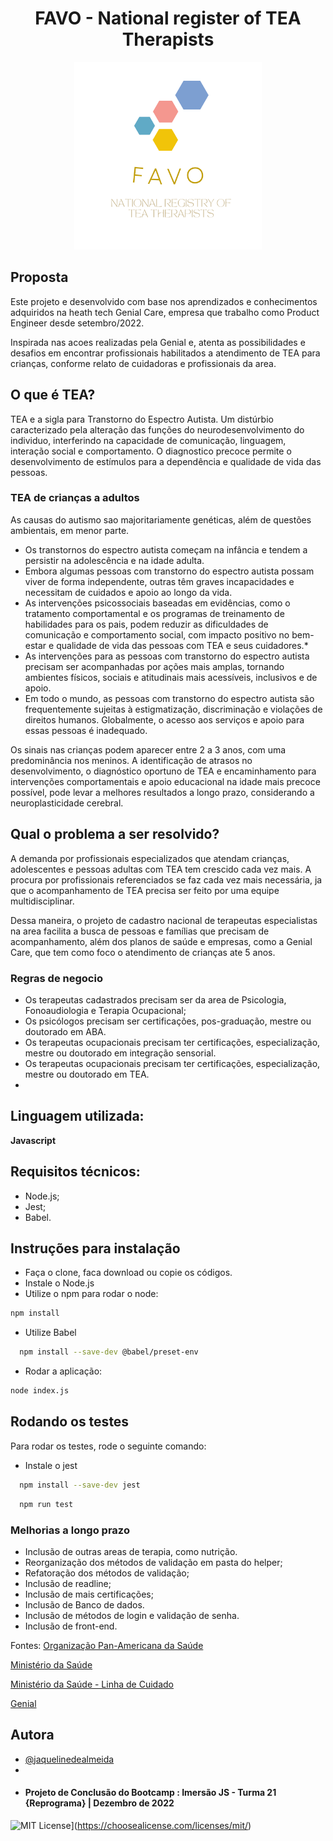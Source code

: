 <h1 align="center">FAVO - National register of TEA Therapists</h1>
<div align="center">
  <img width="300" height="300" src="img/Logo%20Favo.svg" alt="logo favo"/>
</div>

## Proposta

Este projeto e desenvolvido com base nos aprendizados e conhecimentos adquiridos na heath tech Genial Care, empresa que trabalho como Product Engineer desde setembro/2022.

Inspirada nas acoes realizadas pela Genial e, atenta as possibilidades e desafios em encontrar profissionais habilitados a atendimento de TEA para crianças, conforme relato de cuidadoras e profissionais da area. 

## O que é TEA?
TEA e a sigla para Transtorno do Espectro Autista. 
Um distúrbio caracterizado pela alteração das funções do neurodesenvolvimento do individuo, interferindo na capacidade de comunicação, linguagem, interação social e comportamento.
O diagnostico precoce permite o desenvolvimento de estímulos para a dependência e qualidade de vida das pessoas.


### TEA de crianças a adultos  
As causas do autismo sao majoritariamente genéticas, além de questões ambientais, em menor parte.

* Os transtornos do espectro autista começam na infância e tendem a persistir na adolescência e na idade adulta.
* Embora algumas pessoas com transtorno do espectro autista possam viver de forma independente, outras têm graves incapacidades e necessitam de cuidados e apoio ao longo da vida.
* As intervenções psicossociais baseadas em evidências, como o tratamento comportamental e os programas de treinamento de habilidades para os pais, podem reduzir as dificuldades de comunicação e comportamento social, com impacto positivo no bem-estar e qualidade de vida das pessoas com TEA e seus cuidadores.*
* As intervenções para as pessoas com transtorno do espectro autista precisam ser acompanhadas por ações mais amplas, tornando ambientes físicos, sociais e atitudinais mais acessíveis, inclusivos e de apoio.
* Em todo o mundo, as pessoas com transtorno do espectro autista são frequentemente sujeitas à estigmatização, discriminação e violações de direitos humanos. Globalmente, o acesso aos serviços e apoio para essas pessoas é inadequado.


Os sinais nas crianças podem aparecer entre 2 a 3 anos, com uma predominância nos meninos.
A identificação de atrasos no desenvolvimento, o diagnóstico oportuno de TEA e encaminhamento para intervenções comportamentais e apoio educacional na idade mais precoce possível, pode levar a melhores resultados a longo prazo, considerando a neuroplasticidade cerebral.

## Qual o problema a ser resolvido?

A demanda por profissionais especializados  que atendam crianças, adolescentes e pessoas adultas com TEA tem crescido cada vez mais.
A procura por profissionais referenciados se faz cada vez mais necessária, ja que o acompanhamento de TEA precisa ser feito por uma equipe multidisciplinar. 

Dessa maneira, o projeto de cadastro nacional de terapeutas especialistas na area facilita a busca de pessoas e famílias que precisam de acompanhamento, além dos  planos de saúde e empresas, como a Genial Care, que tem como foco o atendimento de crianças ate 5 anos.

### Regras de negocio

- Os terapeutas cadastrados precisam ser da area de Psicologia, Fonoaudiologia e Terapia Ocupacional;
- Os psicólogos precisam ser certificações, pos-graduação, mestre ou doutorado em ABA.
- Os terapeutas ocupacionais precisam ter certificações, especialização, mestre ou doutorado em integração sensorial.
-  Os terapeutas ocupacionais precisam ter certificações, especialização, mestre ou doutorado em TEA.
-  

## Linguagem utilizada:
**Javascript**

## Requisitos técnicos:
- Node.js;
- Jest;
- Babel.

## Instruções para instalação

- Faça o clone, faca download ou copie os códigos. 
- Instale o Node.js
- Utilize o npm para rodar o node:
  
```bash
npm install
```
- Utilize Babel

```bash
  npm install --save-dev @babel/preset-env
```

- Rodar a aplicação:

```bash
node index.js
```

## Rodando os testes

Para rodar os testes, rode o seguinte comando:

- Instale o jest

```bash
  npm install --save-dev jest
```

```bash
  npm run test
```

### Melhorias a longo prazo
 - Inclusão de outras areas de terapia, como nutrição. 
 - Reorganização dos métodos de validação em pasta do helper;
 - Refatoração dos métodos de validação;
 - Inclusão de readline;
 - Inclusão de mais certificações; 
 - Inclusão de Banco de dados.
 - Inclusão de métodos de login e validação de senha.
 - Inclusão de front-end.

Fontes: 
[Organização Pan-Americana da Saúde](https://www.paho.org/pt/topicos/transtorno-do-espectro-autista)

[Ministério da Saúde](https://www.gov.br/saude/pt-br/assuntos/noticias/2022/abril/tea-saiba-o-que-e-o-transtorno-do-espectro-autista-e-como-o-sus-tem-dado-assistencia-a-pacientes-e-familiares)

[Ministério da Saúde - Linha de Cuidado](https://linhasdecuidado.saude.gov.br/portal/transtorno-do-espectro-autista/definicao-tea/)

[Genial](https://genialcare.com.br/blog/autismo/)


## Autora

- [@jaquelinedealmeida](https://www.linkedin.com/in/jaqueline-de-almeida/)
- 
- #### Projeto de Conclusão do Bootcamp : Imersão JS - Turma 21 {Reprograma} | Dezembro de 2022 

![MIT License](https://img.shields.io/badge/License-MIT-green.svg)](https://choosealicense.com/licenses/mit/)